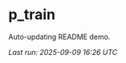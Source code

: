 # p_train

Auto-updating README demo.

<!--START_SECTION:status-->
_Last run: 2025-09-09 16:26 UTC_
<!--END_SECTION:status-->



















































































































































































































































































































































































































































































